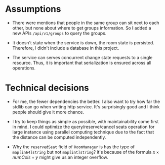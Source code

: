 # Assumptions

- There were mentions that people in the same group can sit next
to each other, but none about where to get groups information. So
I added a new APIs `/api/v1/groups` to query the groups.

- It doesn't state when the service is down, the room state is persisted.
Therefore, I didn't include a database in this project.

- The service can serves concurrent change state requests to a single resource.
Thus, it is important that serialization is ensured across all operations.

# Technical decisions

- For me, the fewer dependencies the better. I also want to try
how far the stdlib can go when writing http service. It's surprisingly good
and I think people should give it more chance.

- I try to keep things as simple as possible, with maintainability come first in mind.
I could optimize the query/reserve/cancel seats operation for large instance using parallel computing technique
due to the fact that the distance can be computed independently.

- Why the `reservedSeat` field of `RoomManager` is has the type of `map[in64]string`
but not `map[int]string`? it's because of the formula $x \times numCols + y$
might give us an integer overflow.